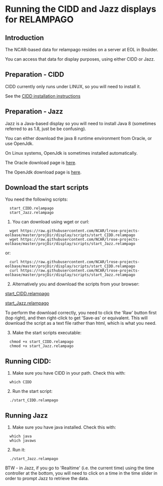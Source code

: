# Running the CIDD and Jazz displays for RELAMPAGO

## Introduction

The NCAR-based data for relampago resides on a server at EOL in Boulder.

You can access that data for display purposes, using either CIDD or Jazz.

## Preparation - CIDD

CIDD currently only runs under LINUX, so you will need to install it.

See the [CIDD installation instructions](https://github.com/NCAR/lrose-core/blob/master/docs/build/CIDD_build.linux.md)

## Preparation - Jazz

Jazz is a Java-based display so you will need to install Java 8 (sometimes referred to as 1.8, just be be confusing).

You can either download the java 8 runtime environment from Oracle, or use OpenJdk.

On Linux systems, OpenJdk is sometimes installed automatically.

The Oracle download page is [here](https://www.oracle.com/technetwork/java/javase/downloads/jdk8-downloads-2133151.html).

The OpenJdk download page is [here](https://openjdk.java.net/install/).

## Download the start scripts

You need the following scripts:

```
  start_CIDD.relampago
  start_Jazz.relampago
```

1. You can download using wget or curl:

```
  wget https://raw.githubusercontent.com/NCAR/lrose-projects-eolbase/master/projDir/display/scripts/start_CIDD.relampago
  wget https://raw.githubusercontent.com/NCAR/lrose-projects-eolbase/master/projDir/display/scripts/start_Jazz.relampago
```

or:

```
  curl https://raw.githubusercontent.com/NCAR/lrose-projects-eolbase/master/projDir/display/scripts/start_CIDD.relampago
  curl https://raw.githubusercontent.com/NCAR/lrose-projects-eolbase/master/projDir/display/scripts/start_Jazz.relampago
```

2. Alternatively you and download the scripts from your browser:

  [start_CIDD.relampago](https://github.com/NCAR/lrose-projects-eolbase/tree/master/projDir/display/scripts/start_CIDD.relampago)

  [start_Jazz.relampago](https://github.com/NCAR/lrose-projects-eolbase/tree/master/projDir/display/scripts/start_Jazz.relampago)

To perform the download correctly, you need to click the 'Raw' button first (top right), and then right-click to get 'Save-as' or equivalent. This will download the script as a text file rather than html, which is what you need.

3. Make the start scripts executable:

```
  chmod +x start_CIDD.relampago
  chmod +x start_Jazz.relampago
```

## Running CIDD:

1. Make sure you have CIDD in your path. Check this with:

```
  which CIDD
```

2. Run the start script:

```
  ./start_CIDD.relampago
```

## Running Jazz

1. Make sure you have java installed. Check this with:

```
  which java
  which javaws
```

2. Run it:

```
  ./start_Jazz.relampago
```

BTW - in Jazz, if you go to 'Realtime' (i.e. the current time) using the time controller at the bottom, you will need to click on a time in the time slider in order to prompt Jazz to retrieve the data.


